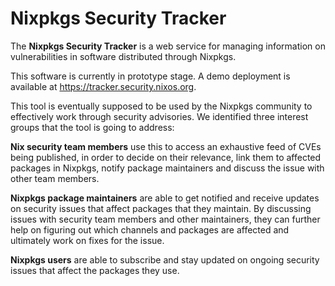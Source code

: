 # Nixpkgs Security Tracker

The **Nixpkgs Security Tracker** is a web service for managing information on vulnerabilities in software distributed through Nixpkgs.

This software is currently in prototype stage.
A demo deployment is available at <https://tracker.security.nixos.org>.

This tool is eventually supposed to be used by the Nixpkgs community to effectively work through security advisories.
We identified three interest groups that the tool is going to address:

**Nix security team members** use this to access an exhaustive feed of CVEs being published, in order to decide on their relevance, link them to affected packages in Nixpkgs, notify package maintainers and discuss the issue with other team members.

**Nixpkgs package maintainers** are able to get notified and receive updates on security issues that affect packages that they maintain.
By discussing issues with security team members and other maintainers, they can further help on figuring out which channels and packages are affected and ultimately work on fixes for the issue.

**Nixpkgs users** are able to subscribe and stay updated on ongoing security issues that affect the packages they use.
